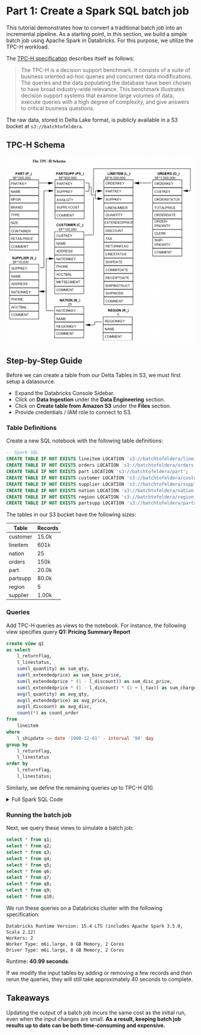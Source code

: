 # Part 1: Create a Spark SQL batch job

This tutorial demonstrates how to convert a traditional batch job into an
incremental pipeline. As a starting point, in this section, we build a simple
batch job using Apache Spark in Databricks. For this purpose, we utilize the
TPC-H workload.

The [TPC-H specification](https://www.tpc.org/tpch/) describes itself as
follows:

> The TPC-H is a decision support benchmark. It consists of a suite of business
oriented ad-hoc queries and concurrent data modifications. The queries and the
data populating the database have been chosen to have broad industry-wide
relevance. This benchmark illustrates decision support systems that examine
large volumes of data, execute queries with a high degree of complexity, and
give answers to critical business questions.

The raw data, stored in Delta Lake format, is publicly available in a S3 bucket
at `s3://batchtofeldera`.

## TPC-H Schema

![TPC-H Schema](./tpch-schema.png)

## Step-by-Step Guide

Before we can create a table from our Delta Tables in S3, we must first setup
a datasource.

- Expand the Databricks Console Sidebar.
- Click on **Data Ingestion** under the **Data Engineering** section.
- Click on **Create table from Amazon S3** under the **Files** section.
- Provide credentials / IAM role to connect to S3.

### Table Definitions

Create a new SQL notebook with the following table definitions:

```sql
-- Spark SQL
CREATE TABLE IF NOT EXISTS lineitem LOCATION 's3://batchtofeldera/lineitem';
CREATE TABLE IF NOT EXISTS orders LOCATION 's3://batchtofeldera/orders';
CREATE TABLE IF NOT EXISTS part LOCATION 's3://batchtofeldera/part';
CREATE TABLE IF NOT EXISTS customer LOCATION 's3://batchtofeldera/customer';
CREATE TABLE IF NOT EXISTS supplier LOCATION 's3://batchtofeldera/supplier';
CREATE TABLE IF NOT EXISTS nation LOCATION 's3://batchtofeldera/nation';
CREATE TABLE IF NOT EXISTS region LOCATION 's3://batchtofeldera/region';
CREATE TABLE IF NOT EXISTS partsupp LOCATION 's3://batchtofeldera/partsupp';
```

The tables in our S3 bucket have the following sizes:


| Table    | Records |
|----------|---------|
| customer | 15.0k   |
| lineitem | 601k    |
| nation   | 25      |
| orders   | 150k    |
| part     | 20.0k   |
| partsupp | 80.0k   |
| region   | 5       |
| supplier | 1.00k   |

### Queries

Add TPC-H queries as views to the notebook. For instance, the following view
specifies query **Q1: Pricing Summary Report**

```sql
create view q1
as select
	l_returnflag,
	l_linestatus,
	sum(l_quantity) as sum_qty,
	sum(l_extendedprice) as sum_base_price,
	sum(l_extendedprice * (1 - l_discount)) as sum_disc_price,
	sum(l_extendedprice * (1 - l_discount) * (1 + l_tax)) as sum_charge,
	avg(l_quantity) as avg_qty,
	avg(l_extendedprice) as avg_price,
	avg(l_discount) as avg_disc,
	count(*) as count_order
from
	lineitem
where
	l_shipdate <= date '1998-12-01' - interval '90' day
group by
	l_returnflag,
	l_linestatus
order by
	l_returnflag,
	l_linestatus;
```

Similarly, we define the remaining queries up to TPC-H Q10.

<details>
<summary> Full Spark SQL Code </summary>

```sql
-- Spark SQL
CREATE TABLE IF NOT EXISTS lineitem LOCATION 's3://batchtofeldera/lineitem';
CREATE TABLE IF NOT EXISTS orders LOCATION 's3://batchtofeldera/orders';
CREATE TABLE IF NOT EXISTS part LOCATION 's3://batchtofeldera/part';
CREATE TABLE IF NOT EXISTS customer LOCATION 's3://batchtofeldera/customer';
CREATE TABLE IF NOT EXISTS supplier LOCATION 's3://batchtofeldera/supplier';
CREATE TABLE IF NOT EXISTS nation LOCATION 's3://batchtofeldera/nation';
CREATE TABLE IF NOT EXISTS region LOCATION 's3://batchtofeldera/region';
CREATE TABLE IF NOT EXISTS partsupp LOCATION 's3://batchtofeldera/partsupp';

create view q1
as select
	l_returnflag,
	l_linestatus,
	sum(l_quantity) as sum_qty,
	sum(l_extendedprice) as sum_base_price,
	sum(l_extendedprice * (1 - l_discount)) as sum_disc_price,
	sum(l_extendedprice * (1 - l_discount) * (1 + l_tax)) as sum_charge,
	avg(l_quantity) as avg_qty,
	avg(l_extendedprice) as avg_price,
	avg(l_discount) as avg_disc,
	count(*) as count_order
from
	lineitem
where
	l_shipdate <= date '1998-12-01' - interval '90' day
group by
	l_returnflag,
	l_linestatus
order by
	l_returnflag,
	l_linestatus;

create view q2
as select
	s_acctbal,
	s_name,
	n_name,
	p_partkey,
	p_mfgr,
	s_address,
	s_phone,
	s_comment
from
	part,
	supplier,
	partsupp,
	nation,
	region
where
	p_partkey = ps_partkey
	and s_suppkey = ps_suppkey
	and p_size = 15
	and p_type like '%BRASS'
	and s_nationkey = n_nationkey
	and n_regionkey = r_regionkey
	and r_name = 'EUROPE'
	and ps_supplycost = (
		select
			min(ps_supplycost)
		from
			partsupp,
			supplier,
			nation,
			region
		where
			p_partkey = ps_partkey
			and s_suppkey = ps_suppkey
			and s_nationkey = n_nationkey
			and n_regionkey = r_regionkey
			and r_name = 'EUROPE'
	)
order by
	s_acctbal desc,
	n_name,
	s_name,
	p_partkey
limit 100;

create view q3
as select
	l_orderkey,
	sum(l_extendedprice * (1 - l_discount)) as revenue,
	o_orderdate,
	o_shippriority
from
	customer,
	orders,
	lineitem
where
	c_mktsegment = 'BUILDING'
	and c_custkey = o_custkey
	and l_orderkey = o_orderkey
	and o_orderdate < date '1995-03-15'
	and l_shipdate > date '1995-03-15'
group by
	l_orderkey,
	o_orderdate,
	o_shippriority
order by
	revenue desc,
	o_orderdate
limit 10;

create view q4
as select
	o_orderpriority,
	count(*) as order_count
from
	orders
where
	o_orderdate >= date '1993-07-01'
	and o_orderdate < date '1993-07-01' + interval '3' month
	and exists (
		select
			*
		from
			lineitem
		where
			l_orderkey = o_orderkey
			and l_commitdate < l_receiptdate
	)
group by
	o_orderpriority
order by
	o_orderpriority;

create view q5
as select
	n_name,
	sum(l_extendedprice * (1 - l_discount)) as revenue
from
	customer,
	orders,
	lineitem,
	supplier,
	nation,
	region
where
	c_custkey = o_custkey
	and l_orderkey = o_orderkey
	and l_suppkey = s_suppkey
	and c_nationkey = s_nationkey
	and s_nationkey = n_nationkey
	and n_regionkey = r_regionkey
	and r_name = 'ASIA'
	and o_orderdate >= date '1994-01-01'
	and o_orderdate < date '1994-01-01' + interval '1' year
group by
	n_name
order by
	revenue desc;

create view q6
as select
	sum(l_extendedprice * l_discount) as revenue
from
	lineitem
where
	l_shipdate >= date '1994-01-01'
	and l_shipdate < date '1994-01-01' + interval '1' year
	and l_discount between .06 - 0.01 and .06 + 0.01
	and l_quantity < 24;

create view q7
as select
	supp_nation,
	cust_nation,
	l_year,
	sum(volume) as revenue
from
	(
		select
			n1.n_name as supp_nation,
			n2.n_name as cust_nation,
			year(l_shipdate) as l_year,
			l_extendedprice * (1 - l_discount) as volume
		from
			supplier,
			lineitem,
			orders,
			customer,
			nation n1,
			nation n2
		where
			s_suppkey = l_suppkey
			and o_orderkey = l_orderkey
			and c_custkey = o_custkey
			and s_nationkey = n1.n_nationkey
			and c_nationkey = n2.n_nationkey
			and (
				(n1.n_name = 'FRANCE' and n2.n_name = 'GERMANY')
				or (n1.n_name = 'GERMANY' and n2.n_name = 'FRANCE')
			)
			and l_shipdate between date '1995-01-01' and date '1996-12-31'
	) as shipping
group by
	supp_nation,
	cust_nation,
	l_year
order by
	supp_nation,
	cust_nation,
	l_year;

create view q8
as select
	o_year,
	sum(case
		when nation = 'BRAZIL' then volume
		else 0
	end) / sum(volume) as mkt_share
from
	(
		select
			year(o_orderdate) as o_year,
			l_extendedprice * (1 - l_discount) as volume,
			n2.n_name as nation
		from
			part,
			supplier,
			lineitem,
			orders,
			customer,
			nation n1,
			nation n2,
			region
		where
			p_partkey = l_partkey
			and s_suppkey = l_suppkey
			and l_orderkey = o_orderkey
			and o_custkey = c_custkey
			and c_nationkey = n1.n_nationkey
			and n1.n_regionkey = r_regionkey
			and r_name = 'AMERICA'
			and s_nationkey = n2.n_nationkey
			and o_orderdate between date '1995-01-01' and date '1996-12-31'
			and p_type = 'ECONOMY ANODIZED STEEL'
	) as all_nations
group by
	o_year
order by
	o_year;

create view q9
as select
	nation,
	o_year,
	sum(amount) as sum_profit
from
	(
		select
			n_name as nation,
			year(o_orderdate) as o_year,
			l_extendedprice * (1 - l_discount) - ps_supplycost * l_quantity as amount
		from
			part,
			supplier,
			lineitem,
			partsupp,
			orders,
			nation
		where
			s_suppkey = l_suppkey
			and ps_suppkey = l_suppkey
			and ps_partkey = l_partkey
			and p_partkey = l_partkey
			and o_orderkey = l_orderkey
			and s_nationkey = n_nationkey
			and p_name like '%green%'
	) as profit
group by
	nation,
	o_year
order by
	nation,
	o_year desc;

create view q10
as select
	c_custkey,
	c_name,
	sum(l_extendedprice * (1 - l_discount)) as revenue,
	c_acctbal,
	n_name,
	c_address,
	c_phone,
	c_comment
from
	customer,
	orders,
	lineitem,
	nation
where
	c_custkey = o_custkey
	and l_orderkey = o_orderkey
	and o_orderdate >= date '1993-10-01'
	and o_orderdate < date '1993-10-01' + interval '3' month
	and l_returnflag = 'R'
	and c_nationkey = n_nationkey
group by
	c_custkey,
	c_name,
	c_acctbal,
	c_phone,
	n_name,
	c_address,
	c_comment
order by
	revenue desc
limit 20;
```
</details>

### Running the batch job

Next, we query these views to simulate a batch job:

```sql
select * from q1;
select * from q2;
select * from q3;
select * from q4;
select * from q5;
select * from q6;
select * from q7;
select * from q8;
select * from q9;
select * from q10;
```

We run these queries on a Databricks cluster with the following specification:

```
Databricks Runtime Version: 15.4 LTS (includes Apache Spark 3.5.0, Scala 2.12)
Workers: 2
Worker Type: m6i.large, 8 GB Memory, 2 Cores
Driver Type: m6i.large, 8 GB Memory, 2 Cores
```

Runtime: **40.99 seconds**.

If we modify the input tables by adding or removing a few records and then rerun
the queries, they will still take approximately 40 seconds to complete.

## Takeaways

Updating the output of a batch job incurs the same cost as the initial run, even
when the input changes are small. **As a result, keeping batch job results up to
date can be both time-consuming and expensive.**
